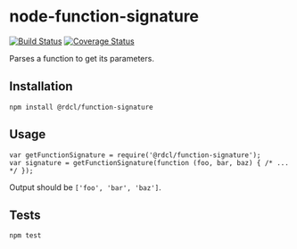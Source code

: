 # node-function-signature

[![Build Status](https://travis-ci.org/rudiculous/node-function-signature.svg?branch=master)](https://travis-ci.org/rudiculous/node-function-signature)
[![Coverage Status](https://coveralls.io/repos/rudiculous/node-function-signature/badge.svg?branch=master&service=github)](https://coveralls.io/github/rudiculous/node-function-signature?branch=master)

Parses a function to get its parameters.

##  Installation
  `npm install @rdcl/function-signature`

## Usage
    var getFunctionSignature = require('@rdcl/function-signature');
    var signature = getFunctionSignature(function (foo, bar, baz) { /* ... */ });

Output should be `['foo', 'bar', 'baz']`.

## Tests
  `npm test`
